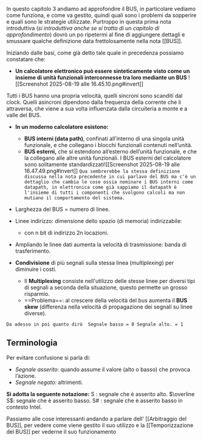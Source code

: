 
In questo capitolo 3 andiamo ad approfondire il BUS, in particolare vediamo come funziona, e come va gestito, quindi quali sono i problemi da sopperire e quali sono le strategie utilizzate.
Purtroppo in questa prima nota introduttiva (*si introduttiva anche se si tratta di un capitolo di approfondimento*) dovrò un po ripetermi al fine di aggiungere dettagli e smussare qualche definizione data frettolosamente nella nota [[BUS]].

Iniziando dalle basi, come già detto tale quale in precedenza possiamo constatare che:

- **Un calcolatore elettronico può essere sinteticamente visto come un insieme di unità funzionali interconnesse tra loro mediante un BUS**
![[Screenshot 2025-08-19 alle 16.45.10.png#invert]]

Tutti i BUS hanno una propria velocità, quelli sincroni sono scanditi dal clock.  Quelli asincroni dipendono dalla frequenza della corrente che li attraversa, che viene a sua volta influenzata dalla circuiteria a monte e a valle del BUS.

- **In un moderno calcolatore esistono:**
	- **BUS interni (data path)**, confinati all’interno di una singola unità funzionale, e che collegano i blocchi funzionali contenuti nell’unità.
	- **BUS esterni,** che si estendono all’esterno dell’unità funzionale, e che la collegano alle altre unità funzionali. I BUS esterni del calcolatore sono solitamente standardizzati![[Screenshot 2025-08-19 alle 16.47.49.png#invert]]
``Qua sembrerebbe la stessa definizione discussa nella nota precedente in cui parlavo del BUS ma c'è un dettaglio che cambia le cose ossia nominare i BUS interni come datapath, in elettronica come già sappiamo il datapath è l'insieme di tutti i componenti che svolgono calcoli ma non mutiano il comportamento del sistema.``


- Larghezza del BUS = numero di linee. 
- Linee indirizzo: dimensione dello spazio (di memoria) indirizzabile: 
	- con n bit di indirizzo 2n locazioni.
- Ampliando le linee dati aumenta la velocità di trasmissione: banda di trasferimento. 
- **Condivisione** di più segnali sulla stessa linea (*multiplexing*) per diminuire i costi.
	- Il **Multiplexing** consiste nell'utilizzo delle stesse linee per diversi tipi di segnali a seconda della situazione, questo permette un grosso risparmio.
	- ==Problema==: al crescere della velocità del bus aumenta il 
		**BUS skew** (differenza nella velocità di propagazione dei segnali su linee diverse).

``Da adesso in poi quanto dirò 
	Segnale basso = 0
	Segnale alto. = 1  ``


## Terminologia
Per evitare confusione si parla di:
- *Segnale asserito:* quando assume il valore (alto o basso) che provoca l’azione. 
- *Segnale negato:* altrimenti.

**Si adotta la seguente notazione:**
S : segnale che è asserito alto.
$\overline S$: segnale che è asserito basso. 
S# : segnale che è asserito basso in contesto Intel.


Passiamo alle cose interessanti andando a parlare dell' [[Arbitraggio del BUS]], per vedere come viene gestito il suo utilizzo e la [[Temporizzazione del BUS]] per vederne il suo funzionamento

